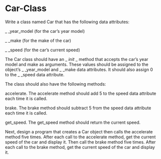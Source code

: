 # Car-Class
Write a class named Car that has the following data attributes:


_ _year_model (for the car’s year model)

_ _make (for the make of the car)

_ _speed (for the car’s current speed)

The Car class should have an _ _init_ _ method that accepts the car’s year model and make as
arguments. These values should be assigned to the object’s _ _year_model and _ _make data
attributes. It should also assign 0 to the _ _speed data attribute.

The class should also have the following methods:


accelerate. The accelerate method should add 5 to the speed data attribute each time it is called.

brake. The brake method should subtract 5 from the speed data attribute each time it is called.

get_speed. The get_speed method should return the current speed.


Next, design a program that creates a Car object then calls the accelerate method five times.
After each call to the accelerate method, get the current speed of the car and display it. Then
call the brake method five times. After each call to the brake method, get the current speed of
the car and display it.
